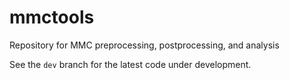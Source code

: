 # mmctools
Repository for MMC preprocessing, postprocessing, and analysis

See the `dev` branch for the latest code under development. 

